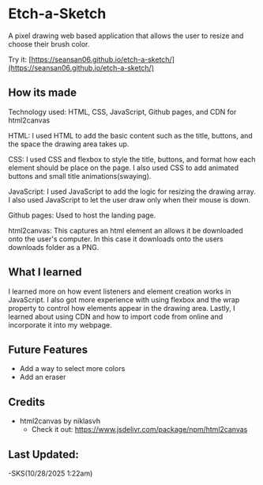 # Etch-a-Sketch
A pixel drawing web based application that allows the user to resize and choose their brush color.

Try it: [https://seansan06.github.io/etch-a-sketch/](https://seansan06.github.io/etch-a-sketch/)

## How its made
Technology used: HTML, CSS, JavaScript, Github pages, and CDN for html2canvas

HTML: I used HTML to add the basic content such as the title, buttons, and the space the drawing area takes up.

CSS: I used CSS and flexbox to style the title, buttons, and format how each element should be place on the page. I also used CSS to add animated buttons and small title animations(swaying).

JavaScript: I used JavaScript to add the logic for resizing the drawing array. I also used JavaScript to let the user draw only when their mouse is down.

Github pages: Used to host the landing page.

html2canvas: This captures an html element an allows it be downloaded onto the user's computer. In this case it downloads onto the users downloads folder as a PNG.

## What I learned
I learned more on how event listeners and element creation works in JavaScript. I also got more experience with using flexbox and the wrap property to control how elements appear in the drawing area. Lastly, I learned about using CDN and how to import code from online and incorporate it into my webpage.

## Future Features
- Add a way to select more colors
- Add an eraser

## Credits
- html2canvas by niklasvh
    - Check it out: https://www.jsdelivr.com/package/npm/html2canvas
    
## Last Updated:
-SKS(10/28/2025 1:22am)